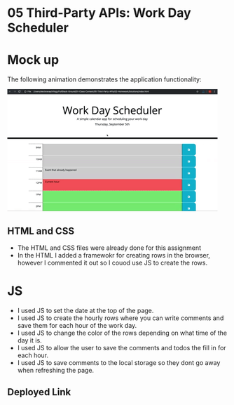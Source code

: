 # 05 Third-Party APIs: Work Day Scheduler

# Mock up
The following animation demonstrates the application functionality:

![A user clicks on slots on the color-coded calendar and edits the events.](./Assets/05-third-party-apis-homework-demo.gif)


## HTML and CSS
- The HTML and CSS files were already done for this assignment
- In the HTML I added a framewokr for creating rows in the browser, however I commented it out so I couod use JS to create the rows. 

# JS
- I used JS to set the date at the top of the page.
- I used JS to create the hourly rows where you can write comments and save them for each hour of the work day. 
- I used JS to change the color of the rows depending on what time of the day it is. 
- I used JS to allow the user to save the comments and todos the fill in for each hour.
- I used JS to save comments to the local storage so they dont go away when refreshing the page. 

## Deployed Link

